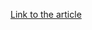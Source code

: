 [Link to the article](https://cybersecuritynews.com/windows-11-24h2-kaslr-broken-using-an-hvci-compatible-driver/)
